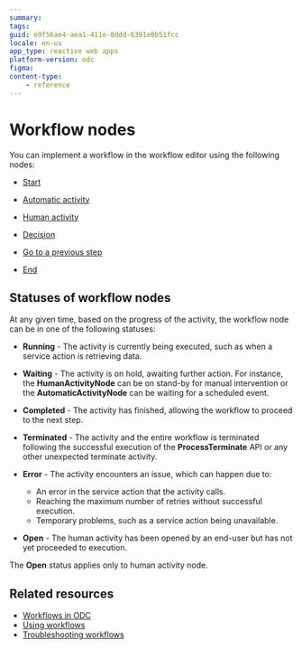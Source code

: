 ```yaml
---
summary: 
tags: 
guid: e9f56ae4-aea1-411e-8ddd-6391e0b51fcc
locale: en-us
app_type: reactive web apps
platform-version: odc
figma:
content-type:
    - reference
---
```


# Workflow nodes

You can implement a workflow in the workflow editor using the following nodes:

* [Start](start-workflow.md)

* [Automatic activity](add-automatic-activity.md)

* [Human activity](add-human-activity.md)

* [Decision](add-decisions.md)

* [Go to a previous step](go-to-previous-step.md)

* [End](end-workflow.md)

## Statuses of workflow nodes

At any given time, based on the progress of the activity, the workflow node can be in one of the following statuses:

- **Running** - The activity is currently being executed, such as when a service action is retrieving data.

- **Waiting** - The activity is on hold, awaiting further action. For instance, the **HumanActivityNode** can be on stand-by for manual intervention or the **AutomaticActivityNode** can be waiting for a scheduled event.

- **Completed** -  The activity has finished, allowing the workflow to proceed to the next step.

- **Terminated** - The activity and the entire workflow is terminated following the successful execution of the **ProcessTerminate** API or any other unexpected terminate activity.

- **Error** - The activity encounters an issue, which can happen due to:
  * An error in the service action that the activity calls.
  * Reaching the maximum number of retries without successful execution.
  * Temporary problems, such as a service action being unavailable.

- **Open** - The human activity has been opened by an end-user but has not yet proceeded to execution.

<div class="info" markdown="1">

The **Open** status applies only to human activity node.

</div>

## Related resources

* [Workflows in ODC](workflows-in-odc.md)
* [Using workflows](using-workflows.md)
* [Troubleshooting workflows](troubleshooting-workflows.md)

